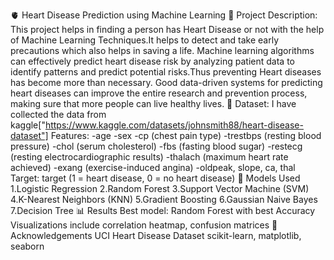 
🫀 Heart Disease Prediction using Machine Learning
📌 Project Description:
This project helps in finding a person has Heart Disease or not with the help of Machine Learning Techniques.It helps to detect and take early precautions which also helps in saving a life.
Machine learning algorithms can effectively predict heart disease risk by analyzing patient data to identify patterns and predict potential risks.Thus preventing Heart diseases has become more than necessary. Good data-driven systems for predicting heart diseases can improve the entire research and prevention process, making sure that more people can live healthy lives.
📂 Dataset:
I have collected the data from kaggle["https://www.kaggle.com/datasets/johnsmith88/heart-disease-dataset"]
Features:
-age
-sex
-cp (chest pain type)
-trestbps (resting blood pressure)
-chol (serum cholesterol)
-fbs (fasting blood sugar)
-restecg (resting electrocardiographic results)
-thalach (maximum heart rate achieved)
-exang (exercise-induced angina)
-oldpeak, slope, ca, thal
Target: target (1 = heart disease, 0 = no heart disease)
🧪 Models Used
1.Logistic Regression
2.Random Forest
3.Support Vector Machine (SVM)
4.K-Nearest Neighbors (KNN)
5.Gradient Boosting
6.Gaussian Naive Bayes
7.Decision Tree
📊 Results
Best model: Random Forest with best Accuracy
Visualizations include correlation heatmap, confusion matrices
🙏 Acknowledgements
UCI Heart Disease Dataset
scikit-learn, matplotlib, seaborn
